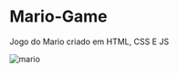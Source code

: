 # Mario-Game
Jogo do Mario criado em HTML, CSS E JS

![mario](https://user-images.githubusercontent.com/58037508/230700909-1ce3a6f2-06b3-45c3-ae0e-30132ad9ce82.gif) 
